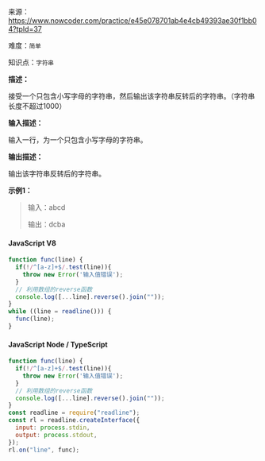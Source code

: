 来源：<https://www.nowcoder.com/practice/e45e078701ab4e4cb49393ae30f1bb04?tpId=37>

难度：`简单`

知识点：`字符串`

**描述：**

接受一个只包含小写字母的字符串，然后输出该字符串反转后的字符串。（字符串长度不超过1000）

**输入描述：**

输入一行，为一个只包含小写字母的字符串。

**输出描述：**

输出该字符串反转后的字符串。

**示例1：**

> 输入：abcd
>
> 输出：dcba

<!-- tabs:start -->

#### **JavaScript V8**

```javascript
function func(line) {
  if(!/^[a-z]+$/.test(line)){
    throw new Error('输入值错误');
  }
  // 利用数组的reverse函数
  console.log([...line].reverse().join(""));
}
while ((line = readline())) {
  func(line);
}
```

#### **JavaScript Node / TypeScript**

```javascript
function func(line) {
  if(!/^[a-z]+$/.test(line)){
    throw new Error('输入值错误');
  }
  // 利用数组的reverse函数
  console.log([...line].reverse().join(""));
}
const readline = require("readline");
const rl = readline.createInterface({
  input: process.stdin,
  output: process.stdout,
});
rl.on("line", func);
```

<!-- tabs:end -->
